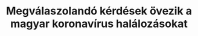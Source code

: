 ---
title: "Megválaszolandó kérdések övezik a magyar koronavírus halálozásokat"
summary: 'Személyes meggyőződésem, hogy az ilyen jellegű elemzések, a hazai koronavírusos halálozások mögött fellelhető okok, mélyben fekvő tényezők, a járványkezelés erényeinek és hibáinak feltárása erős eszközünk a lakosság egészségének, a népegészségügy állapotának javítására.'
authors:
- Ferenci Tamás

publishDate: 2022-06-14T00:00:00

external_link: 'https://www.portfolio.hu/gazdasag/20220614/ferenci-tamas-megvalaszolando-kerdesek-ovezik-a-magyar-koronavirus-halalozasokat-550495'
---
